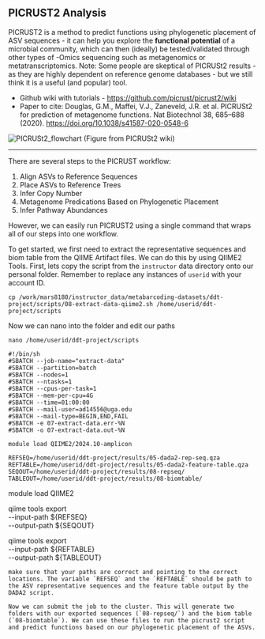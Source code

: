 ## PICRUST2 Analysis
PICRUST2 is a method to predict functions using phylogenetic placement of ASV sequences - it can help you explore the **functional potential** of a microbial community, which can then (ideally) be tested/validated through other types of -Omics sequencing such as metagenomics or metatranscriptomics. Note: Some people are skeptical of PICRUSt2 results - as they are highly dependent on reference genome databases - but we still think it is a useful (and popular) tool. 
* Github wiki with tutorials - https://github.com/picrust/picrust2/wiki
* Paper to cite: Douglas, G.M., Maffei, V.J., Zaneveld, J.R. et al. PICRUSt2 for prediction of metagenome functions. Nat Biotechnol 38, 685–688 (2020). https://doi.org/10.1038/s41587-020-0548-6

![PICRUSt2_flowchart](https://github.com/user-attachments/assets/e072d959-7c83-48e1-848c-607646cc45da)
(Figure from PICRUSt2 wiki)

---

There are several steps to the PICRUST workflow: 

1. Align ASVs to Reference Sequences
2. Place ASVs to Reference Trees
3. Infer Copy Number
4. Metagenome Predications Based on Phylogenetic Placement
5. Infer Pathway Abundances

However, we can easily run PICRUST2 using a single command that wraps all of our steps into one workflow. 


To get started, we first need to extract the representative sequences and biom table from the QIIME Artifact files. We can do this by using QIIME2 Tools. First, lets copy the script from the `instructor` data directory onto our personal folder. Remember to replace any instances of `userid` with your account ID. 

```
cp /work/mars8180/instructor_data/metabarcoding-datasets/ddt-project/scripts/08-extract-data-qiime2.sh /home/userid/ddt-project/scripts
```

Now we can nano into the folder and edit our paths 

```
nano /home/userid/ddt-project/scripts
```

```
#!/bin/sh
#SBATCH --job-name="extract-data"
#SBATCH --partition=batch
#SBATCH --nodes=1
#SBATCH --ntasks=1
#SBATCH --cpus-per-task=1
#SBATCH --mem-per-cpu=4G
#SBATCH --time=01:00:00
#SBATCH --mail-user=ad14556@uga.edu
#SBATCH --mail-type=BEGIN,END,FAIL
#SBATCH -e 07-extract-data.err-%N
#SBATCH -o 07-extract-data.out-%N

module load QIIME2/2024.10-amplicon

REFSEQ=/home/userid/ddt-project/results/05-dada2-rep-seq.qza
REFTABLE=/home/userid/ddt-project/results/05-dada2-feature-table.qza
SEQOUT=/home/userid/ddt-project/results/08-repseq/
TABLEOUT=/home/userid/ddt-project/results/08-biomtable/
```
module load QIIME2

qiime tools export \
  --input-path ${REFSEQ} \
  --output-path ${SEQOUT}

qiime tools export \
  --input-path ${REFTABLE} \
  --output-path ${TABLEOUT}
```
make sure that your paths are correct and pointing to the correct locations. The variable `REFSEQ` and the `REFTABLE` should be path to the ASV representative sequences and the feature table output by the DADA2 script. 

Now we can submit the job to the cluster. This will generate two folders with our exported sequences (`08-repseq/`) and the biom table (`08-biomtable`). We can use these files to run the picrust2 script and predict functions based on our phylogenetic placement of the ASVs.
